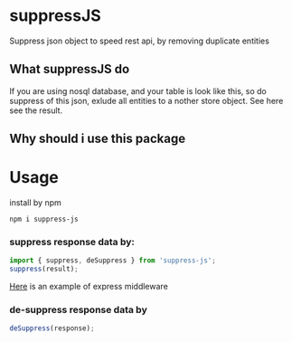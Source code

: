 # suppressJS
Suppress json object to speed rest api, by removing duplicate entities

## What suppressJS do
If you are using nosql database, and your table is look like this, so do suppress of this json, exlude all entities to a nother store object.
See here see the result.

## Why should i use this package


# Usage
install by npm
```
npm i suppress-js
```

### suppress response data by:
```javascript
import { suppress, deSuppress } from 'suppress-js';
suppress(result);
```
[Here](https://github.com/yantrab/nest-angular/blob/master/server/src/middlewares/suppress.middleware.ts) is an example of express middleware 

### de-suppress response data by
 ```javascript 
 deSuppress(response);
 ```
